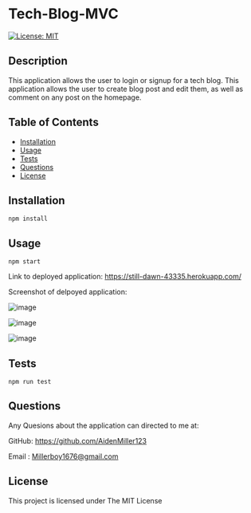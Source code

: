 # Tech-Blog-MVC

 [![License: MIT](https://img.shields.io/badge/License-MIT-yellow.svg)](https://opensource.org/licenses/MIT)


  ## Description
  
  This application allows the user to login or signup for a tech blog. This application allows the user to 
  create blog post and edit them, as well as comment on any post on the homepage. 
  

  
  ## Table of Contents
  
  - [Installation](#installation)
  - [Usage](#usage)
  - [Tests](#tests)
  - [Questions](#questions)
  - [License](#license)
  
  ## Installation

  ```
  npm install 
  ```

  ## Usage

  ```
  npm start
  ```
  Link to deployed application: https://still-dawn-43335.herokuapp.com/ 
  
  Screenshot of delpoyed application:
  
  ![image](https://user-images.githubusercontent.com/123018143/235828780-ac8e4f6d-bed4-405a-b338-0cac7c8e89f9.png)
  
  ![image](https://user-images.githubusercontent.com/123018143/235828837-49fee99e-c5b9-4d42-8454-e43b6b3788f2.png)
  
  ![image](https://user-images.githubusercontent.com/123018143/235828921-eedbcf81-47fe-4830-8d28-ade916b8bfbf.png)


  
  

  ## Tests

  ```
  npm run test
  ```

  
  ## Questions
  
  Any Quesions about the application can directed to me at:
  
  GitHub: https://github.com/AidenMiller123
  
  Email : Millerboy1676@gmail.com
  
  
  ## License
  
  This project is licensed under The MIT License
